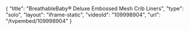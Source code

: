 {
    "title": "BreathableBaby&reg; Deluxe Embossed Mesh Crib Liners",
    "type": "solo",
    "layout": "iframe-static",
    "videoId": "109998904",
    "url": "\/tvpembed\/109998904"
}